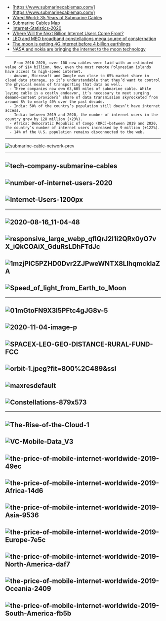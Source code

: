 - [https://www.submarinecablemap.com/](https://www.submarinecablemap.com/)
- [Wired World: 35 Years of Submarine Cables](https://www.visualcapitalist.com/wired-world-35-years-of-submarine-cables-in-one-map/)
- [Submarine Cables Map](https://maps.esri.com/rc/cable/index.html)
- [Internet-Statistics-2020](https://www.broadbandsearch.net/blog/internet-statistics)
- [Where Will the Next Billion Internet Users Come From?](https://www.visualcapitalist.com/the-next-billion-internet-users-worldwide/)
- [LEO and MEO broadband constellations mega source of consternation](https://spacenews.com/divining-what-the-stars-hold-in-store-for-broadband-megaconstellations/)
- [The moon is getting 4G internet before 4 billion earthlings](https://qz.com/1919694/the-moon-is-getting-4g-internet-before-4-billion-earthlings/#:~:text=The%20Finnish%20telco%20won%20a,on%20its%20nearest%20celestial%20neighbor.)
- [NASA and nokia are bringing the internet to the moon
technology](https://www.designboom.com/technology/nasa-nokia-internet-on-the-moon-10-19-2020/)
-----------------

      - From 2016-2020, over 100 new cables were laid with an estimated value of $14 billion. Now, even the most remote Polynesian islands have access to high-speed internet.
      - Amazon, Microsoft and Google own close to 65% market share in cloud data storage, so it’s understandable that they’d want to control the physical means of transporting that data as well.
      - Three companies now own 63,605 miles of submarine cable. While laying cable is a costly endeavor, it’s necessary to meet surging demand—content providers’ share of data transmission skyrocketed from around 8% to nearly 40% over the past decade.
      - India: 50% of the country’s population still doesn’t have internet access.
      - India: between 2019 and 2020, the number of internet users in the country grew by 128 million (+23%).
      - Africa: Democratic Republic of Congo (DRC)—between 2019 and 2020, the country’s number of internet users increased by 9 million (+122%).
      - 14% of the U.S. population remains disconnected to the web.
-------------
![submarine-cable-network-prev](https://www.visualcapitalist.com/wp-content/uploads/2019/12/submarine-cable-network-prev.png)

------------
![tech-company-submarine-cables](https://www.visualcapitalist.com/wp-content/uploads/2019/12/tech-company-submarine-cables.png)
-------------
![number-of-internet-users-2020](https://www.futuretimeline.net/21stcentury/images/number-of-internet-users-2020.gif)
----------
![Internet-Users-1200px](https://www.visualcapitalist.com/wp-content/uploads/2020/08/Internet-Users-1200px.jpg)
---------
----------------
![2020-08-16_11-04-48](https://www.zerohedge.com/s3/files/inline-images/2020-08-16_11-04-48.jpg?itok=DnutnfPx)
--------
![responsive_large_webp_qfIQrJ2l1i2QRx0yO7vX_iQkCOAiX_GduRsLDhFTdJc](https://assets.weforum.org/editor/responsive_large_webp_qfIQrJ2l1i2QRx0yO7vX_iQkCOAiX_GduRsLDhFTdJc.webp)
----------
![1mzjPlC5PZHD0Dvr2ZJPweWNTX8LIhqmckIaZA](https://assets.weforum.org/editor/responsive_large_webp_BGZ1-1mzjPlC5PZHD0Dvr2ZJPweWNTX8LIhqmckIaZA.webp)
-------
![Speed_of_light_from_Earth_to_Moon](https://upload.wikimedia.org/wikipedia/commons/6/60/Speed_of_light_from_Earth_to_Moon.gif)
-------------
-------------------
![01mGtoFN9X3l5PFtc4gJG8v-5](https://i.pcmag.com/imagery/articles/01mGtoFN9X3l5PFtc4gJG8v-5.png)
---------------
![2020-11-04-image-p](https://static.techspot.com/images2/news/bigimage/2020/11/2020-11-04-image-p.webp)
-------
![SPACEX-LEO-GEO-DISTANCE-RURAL-FUND-FCC](https://cdn.wccftech.com/wp-content/uploads/2020/05/SPACEX-LEO-GEO-DISTANCE-RURAL-FUND-FCC.png)
--------
![orbit-1.jpeg?fit=800%2C489&ssl](https://i0.wp.com/www.cybera.ca/wp-content/uploads/2016/02/orbit-1.jpeg?fit=800%2C489&ssl=1)
---------
![maxresdefault](https://i.ytimg.com/vi/GtNVSTJUg2s/maxresdefault.jpg)
---------
![Constellations-879x573](https://spacenews.com/wp-content/uploads/2018/03/Constellations-879x573.jpg)
------------
---------------------
![The-Rise-of-the-Cloud-1](https://www.visualcapitalist.com/wp-content/uploads/2020/07/The-Rise-of-the-Cloud-1.jpg)
----------
![VC-Mobile-Data_V3](https://www.visualcapitalist.com/wp-content/uploads/2020/07/VC-Mobile-Data_V3.jpg)
------------
![the-price-of-mobile-internet-worldwide-2019-49ec](https://cdn.howmuch.net/articles/the-price-of-mobile-internet-worldwide-2019-49ec.jpg)
---------
![the-price-of-mobile-internet-worldwide-2019-Africa-14d6](https://cdn.howmuch.net/articles/the-price-of-mobile-internet-worldwide-2019-Africa-14d6.jpg)
---------
![the-price-of-mobile-internet-worldwide-2019-Asia-9536](https://cdn.howmuch.net/articles/the-price-of-mobile-internet-worldwide-2019-Asia-9536.jpg)
-----------
![the-price-of-mobile-internet-worldwide-2019-Europe-7e5c](https://cdn.howmuch.net/articles/the-price-of-mobile-internet-worldwide-2019-Europe-7e5c.jpg)
-------------
![the-price-of-mobile-internet-worldwide-2019-North-America-daf7](https://cdn.howmuch.net/articles/the-price-of-mobile-internet-worldwide-2019-North-America-daf7.jpg)
---------
![the-price-of-mobile-internet-worldwide-2019-Oceania-2409](https://cdn.howmuch.net/articles/the-price-of-mobile-internet-worldwide-2019-Oceania-2409.jpg)
---------
![the-price-of-mobile-internet-worldwide-2019-South-America-fb5b](https://cdn.howmuch.net/articles/the-price-of-mobile-internet-worldwide-2019-South-America-fb5b.jpg)
-----------

